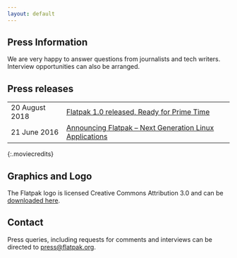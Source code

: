 ```yaml
---
layout: default
---
```

## Press Information

We are very happy to answer questions from journalists and tech writers. Interview opportunities can also be arranged. 


## Press releases

| | |
 --- | --- 
| 20 August 2018 | [Flatpak 1.0 released, Ready for Prime Time](2018-08-20-flatpak-1.0/) |
| 21 June 2016 | [Announcing Flatpak – Next Generation Linux Applications](2016-06-21-flatpak-released/) |
{:.moviecredits}


## Graphics and Logo

The Flatpak logo is licensed Creative Commons Attribution 3.0 and can be [downloaded here](flatpak-logos.zip).


## Contact

Press queries, including requests for comments and interviews can be directed to [press@flatpak.org](mailto:press@flatpak.org).


<!--
Written with love using [Apostrophe](https://flathub.org/apps/details/org.gnome.gitlab.somas.Apostrophe).
-->